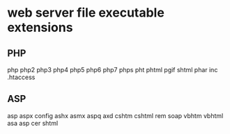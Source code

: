 # web server file executable extensions

## PHP
php
php2
php3
php4
php5
php6
php7
phps
pht
phtml
pgif
shtml
phar
inc
.htaccess

## ASP
asp
aspx
config
ashx
asmx
aspq
axd
cshtm
cshtml
rem
soap
vbhtm
vbhtml
asa
asp
cer
shtml
